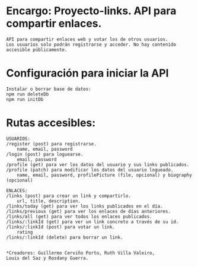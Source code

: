 # Encargo: Proyecto-links. API para compartir enlaces.

    API para compartir enlaces web y votar los de otros usuarios.
    Los usuarios solo podrán registrarse y acceder. No hay contenido accesible públicamente.

# Configuración para iniciar la API

    Instalar o borrar base de datos:
    npm run deleteDb
    npm run initDb

# Rutas accesibles:

    USUARIOS:
    /register (post) para registrarse.
        name, email, password
    /login (post) para loguearse.
        email, password
    /profile (get) para ver los datos del usuario y sus links publicados.
    /profile (patch) para modificar los datos del usuario logueado.
        name, email, password, profilePicture (file, opcional) y biography (opcional)

    ENLACES:
    /links (post) para crear un link y compartirlo.
        url, title, description.
    /links/today (get) para ver los links publicados en el día.
    /links/previous (get) para ver los enlaces de días anteriores.
    /links/all (get) para ver todos los enlaces publicados.
    /links/:linkId (get) para ver un link concreto a través de su id.
    /links/:linkId (post) para votar un link.
        rating
    /links/:linkId (delete) para borrar un link.


    *Creadores: Guillermo Cerviño Porto, Ruth Villa Valeiro,
    Louis del Saz y Rosdany Guerra.
